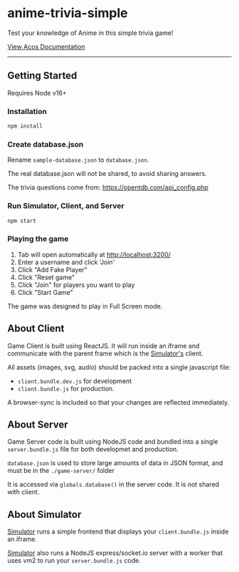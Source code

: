 # anime-trivia-simple
Test your knowledge of Anime in this simple trivia game!  

[View Acos Documentation](https://docs.acos.games)

--- 

## Getting Started

Requires Node v16+

### Installation 
```bash
npm install
```

### Create database.json

Rename `sample-database.json` to `database.json`.

The real database.json will not be shared, to avoid sharing answers.

The trivia questions come from:
https://opentdb.com/api_config.php

### Run Simulator, Client, and Server
```bash
npm start
```

### Playing the game

1. Tab will open automatically at [http://localhost:3200/](http://localhost:3200/)
2. Enter a username and click 'Join'
3. Click "Add Fake Player" 
4. Click "Reset game"
5. Click "Join" for players you want to play
6. Click "Start Game"

The game was designed to play in Full Screen mode.


## About Client

Game Client is built using ReactJS.  It will run inside an iframe and communicate with the parent frame which is the [Simulator's](https://github.com/acosgames/acosgames) client.  

All assets (images, svg, audio) should be packed into a single javascript file:

- `client.bundle.dev.js` for development
- `client.bundle.js` for production.

A browser-sync is included so that your changes are reflected immediately.

## About Server

Game Server code is built using NodeJS code and bundled into a single `server.bundle.js` file for both developmet and production.

`database.json` is used to store large amounts of data in JSON format, and must be in the `./game-server/` folder

It is accessed via `globals.database()` in the server code.  It is not shared with client.

## About Simulator

[Simulator](https://github.com/acosgames/acosgames) runs a simple frontend that displays your `client.bundle.js` inside an iframe.  

[Simulator](https://github.com/acosgames/acosgames) also runs a NodeJS express/socket.io server with a worker that uses vm2 to run your `server.bundle.js` code.
